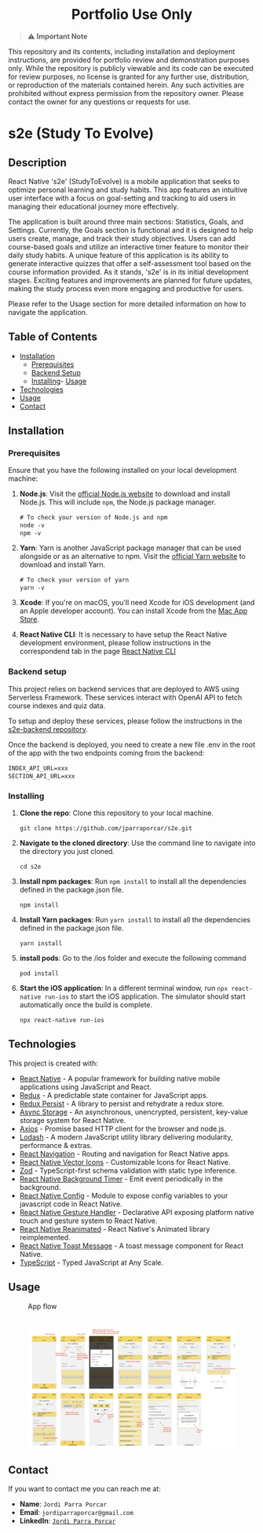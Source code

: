 <h1 align="center">Portfolio Use Only</h1>

> :warning: **Important Note**

This repository and its contents, including installation and deployment instructions, are provided for portfolio review and demonstration purposes only. While the repository is publicly viewable and its code can be executed for review purposes, no license is granted for any further use, distribution, or reproduction of the materials contained herein. Any such activities are prohibited without express permission from the repository owner. Please contact the owner for any questions or requests for use.

# s2e (Study To Evolve)

## Description

React Native 's2e' (StudyToEvolve) is a mobile application that seeks to optimize personal learning and study habits. This app features an intuitive user interface with a focus on goal-setting and tracking to aid users in managing their educational journey more effectively.

The application is built around three main sections: Statistics, Goals, and Settings. Currently, the Goals section is functional and it is designed to help users create, manage, and track their study objectives. Users can add course-based goals and utilize an interactive timer feature to monitor their daily study habits. A unique feature of this application is its ability to generate interactive quizzes that offer a self-assessment tool based on the course information provided.
As it stands, 's2e' is in its initial development stages. Exciting features and improvements are planned for future updates, making the study process even more engaging and productive for users.

Please refer to the Usage section for more detailed information on how to navigate the application.

## Table of Contents

- [Installation](#installation)
  - [Prerequisites](#prerequisites)
  - [Backend Setup](#backend-setup)
  - [Installing](#installing)- [Usage](#usage)
- [Technologies](#technologies)
- [Usage](#usage)
- [Contact](#contact)

## Installation

### Prerequisites

Ensure that you have the following installed on your local development machine:

1. **Node.js**: Visit the [official Node.js website](https://nodejs.org/) to download and install Node.js. This will include `npm`, the Node.js package manager.

   ```
   # To check your version of Node.js and npm
   node -v
   npm -v
   ```

2. **Yarn**: Yarn is another JavaScript package manager that can be used alongside or as an alternative to npm. Visit the [official Yarn website](https://yarnpkg.com/) to download and install Yarn.

   ```
   # To check your version of yarn
   yarn -v
   ```

3. **Xcode**: If you're on macOS, you'll need Xcode for iOS development (and an Apple developer account). You can install Xcode from the [Mac App Store](https://apps.apple.com/us/app/xcode/id497799835).

4. **React Native CLI**: It is necessary to have setup the React Native development environment, please follow instructions in the correspondend tab in the page [React Native CLI](https://reactnative.dev/docs/environment-setup)

### Backend setup

This project relies on backend services that are deployed to AWS using Serverless Framework. These services interact with OpenAI API to fetch course indexes and quiz data.

To setup and deploy these services, please follow the instructions in the [s2e-backend repository](https://github.com/jparraporcar/s2e-backend).

Once the backend is deployed, you need to create a new file .env in the root of the app with the two endpoints coming from the backend:

```
INDEX_API_URL=xxx
SECTION_API_URL=xxx
```

### Installing

1. **Clone the repo**: Clone this repository to your local machine.

   ```
   git clone https://github.com/jparraporcar/s2e.git
   ```

2. **Navigate to the cloned directory**: Use the command line to navigate into the directory you just cloned.

   ```
   cd s2e
   ```

3. **Install npm packages**: Run `npm install` to install all the dependencies defined in the package.json file.

   ```
   npm install
   ```

4. **Install Yarn packages**: Run `yarn install` to install all the dependencies defined in the package.json file.

   ```
   yarn install
   ```

5. **install pods**: Go to the /ios folder and execute the following command

   ```
   pod install
   ```

6. **Start the iOS application**: In a different terminal window, run `npx react-native run-ios` to start the iOS application. The simulator should start automatically once the build is complete.

   ```
   npx react-native run-ios
   ```

## Technologies

This project is created with:

- [React Native](https://reactnative.dev/) - A popular framework for building native mobile applications using JavaScript and React.
- [Redux](https://redux.js.org/) - A predictable state container for JavaScript apps.
- [Redux Persist](https://github.com/rt2zz/redux-persist) - A library to persist and rehydrate a redux store.
- [Async Storage](https://github.com/react-native-async-storage/async-storage) - An asynchronous, unencrypted, persistent, key-value storage system for React Native.
- [Axios](https://github.com/axios/axios) - Promise based HTTP client for the browser and node.js.
- [Lodash](https://lodash.com/) - A modern JavaScript utility library delivering modularity, performance & extras.
- [React Navigation](https://reactnavigation.org/) - Routing and navigation for React Native apps.
- [React Native Vector Icons](https://github.com/oblador/react-native-vector-icons) - Customizable Icons for React Native.
- [Zod](https://github.com/colinhacks/zod) - TypeScript-first schema validation with static type inference.
- [React Native Background Timer](https://github.com/ocetnik/react-native-background-timer) - Emit event periodically in the background.
- [React Native Config](https://github.com/luggit/react-native-config) - Module to expose config variables to your javascript code in React Native.
- [React Native Gesture Handler](https://github.com/software-mansion/react-native-gesture-handler) - Declarative API exposing platform native touch and gesture system to React Native.
- [React Native Reanimated](https://github.com/software-mansion/react-native-reanimated) - React Native's Animated library reimplemented.
- [React Native Toast Message](https://github.com/calintamas/react-native-toast-message) - A toast message component for React Native.
- [TypeScript](https://www.typescriptlang.org/) - Typed JavaScript at Any Scale.

## Usage

<figure>
  <figcaption>App flow</figcaption>
  <br />
  <br />
  <img src="./screenshots/app-flow.jpg" alt="App flow">
</figure>

## Contact

If you want to contact me you can reach me at:

- **Name**: `Jordi Parra Porcar`
- **Email**: `jordiparraporcar@gmail.com`
- **LinkedIn**: [`Jordi Parra Porcar`](https://www.linkedin.com/in/jordiparraporcar/)
